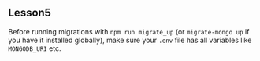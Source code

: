 ## Lesson5

Before running migrations with `npm run migrate_up` (or `migrate-mongo up` if you have it installed globally),
make sure your `.env` file has all variables like `MONGODB_URI` etc.

